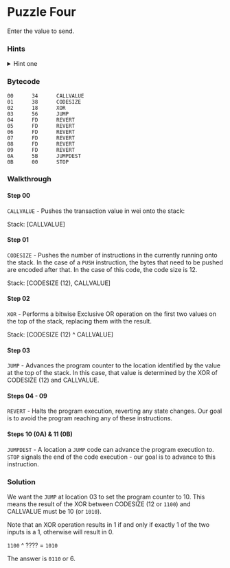 # Puzzle Four

Enter the value to send.

### Hints

<details>

<summary>Hint one</summary>

You want the `JUMP` at step `0x03` to set the program counter to 10. This means the result of the XOR between `CODESIZE` (12 or 1100) and `CALLVALUE` must be 10 (or 1010).

1100 ^ ???? = 1010, where ??? is the binary representation of the value to submit.

</details>

### Bytecode

```
00      34      CALLVALUE
01      38      CODESIZE
02      18      XOR
03      56      JUMP
04      FD      REVERT
05      FD      REVERT
06      FD      REVERT
07      FD      REVERT
08      FD      REVERT
09      FD      REVERT
0A      5B      JUMPDEST
0B      00      STOP
```

### Walkthrough

#### Step 00

`CALLVALUE` - Pushes the transaction value in wei onto the stack:

Stack: \[CALLVALUE]

#### Step 01

`CODESIZE` - Pushes the number of instructions in the currently running onto the stack. In the case of a `PUSH` instruction, the bytes that need to be pushed are encoded after that. In the case of this code, the code size is 12.

Stack: \[CODESIZE (12), CALLVALUE]

#### Step 02

`XOR` - Performs a bitwise Exclusive OR operation on the first two values on the top of the stack, replacing them with the result.

Stack: \[CODESIZE (12) ^ CALLVALUE]

#### Step 03

`JUMP` - Advances the program counter to the location identified by the value at the top of the stack. In this case, that value is determined by the XOR of CODESIZE (12) and CALLVALUE.

#### Steps 04 - 09

`REVERT` - Halts the program execution, reverting any state changes. Our goal is to avoid the program reaching any of these instructions.

#### Steps 10 (0A) & 11 (0B)

`JUMPDEST` - A location a `JUMP` code can advance the program execution to. `STOP` signals the end of the code execution - our goal is to advance to this instruction.

### Solution

We want the `JUMP` at location 03 to set the program counter to 10. This means the result of the XOR between CODESIZE (12 or `1100`) and CALLVALUE must be 10 (or `1010`).

Note that an XOR operation results in 1 if and only if exactly 1 of the two inputs is a 1, otherwise will result in 0.

`1100` ^ ???? = `1010`

The answer is `0110` or 6.
